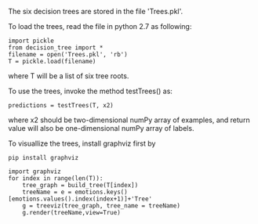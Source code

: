 The six decision trees are stored in the file 'Trees.pkl'. 

To load the trees, read the file in python 2.7 as following:
```
import pickle
from decision_tree import *
filename = open('Trees.pkl', 'rb')
T = pickle.load(filename)
```
where T will be a list of six tree roots.

To use the trees, invoke the method testTrees() as:
```
predictions = testTrees(T, x2)
```
where x2 should be two-dimensional numPy array of examples, and return value will also be one-dimensional numPy array of labels.

To visuallize the trees, install graphviz first by 

`pip install graphviz`

```
import graphviz
for index in range(len(T)):
    tree_graph = build_tree(T[index])
    treeName = e = emotions.keys()[emotions.values().index(index+1)]+'Tree'
    g = treeviz(tree_graph, tree_name = treeName)
    g.render(treeName,view=True)
```
